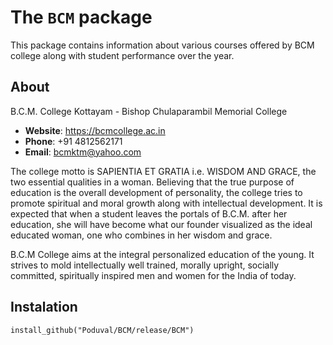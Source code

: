 # The `BCM` package
This package contains information about various courses offered by BCM college along with student performance over the year.

## About
B.C.M. College Kottayam - Bishop Chulaparambil Memorial College

* **Website**: https://bcmcollege.ac.in
* **Phone**: +91 4812562171
* **Email**: bcmktm@yahoo.com

The college motto is SAPIENTIA ET GRATIA i.e. WISDOM AND GRACE, the two essential qualities in a woman. Believing that the true purpose of education is the  overall development of personality, the college tries to promote spiritual and moral growth along with intellectual development. It is expected that when a student leaves the portals of B.C.M. after her education, she will have become what our founder visualized as the ideal educated woman, one who combines in her wisdom and grace.

B.C.M College aims at the integral personalized education of the young. It strives to mold intellectually well trained, morally upright, socially committed, spiritually inspired men and women for the India of today.

## Instalation 
`install_github("Poduval/BCM/release/BCM")`